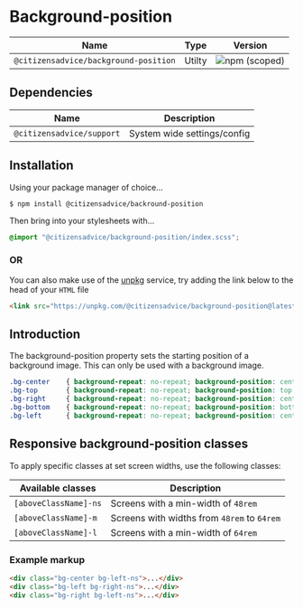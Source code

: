 # Background-position

| Name                                  | Type   | Version                                                                               |
|---------------------------------------|--------|---------------------------------------------------------------------------------------|
| `@citizensadvice/background-position` | Utilty | ![npm (scoped)](https://img.shields.io/npm/v/@citizensadvice/background-position.svg) |


## Dependencies

| Name                      | Description                 |
|---------------------------|-----------------------------|
| `@citizensadvice/support` | System wide settings/config |

## Installation
Using your package manager of choice...

```shell
$ npm install @citizensadvice/backround-position
```

Then bring into your stylesheets with...

```scss
@import "@citizensadvice/background-position/index.scss";
```
### OR

You can also make use of the [unpkg](https://unpkg.com) service, try adding the link below to the head of your `HTML` file

```html
<link src="https://unpkg.com/@citizensadvice/background-position@latest/build/background-position.css" />
```

## Introduction

The background-position property sets the starting position of a background image. This can only be used with a background image. 

```CSS
.bg-center    { background-repeat: no-repeat; background-position: center center    }
.bg-top       { background-repeat: no-repeat; background-position: top center       }
.bg-right     { background-repeat: no-repeat; background-position: center right     }
.bg-bottom    { background-repeat: no-repeat; background-position: bottom center    }
.bg-left      { background-repeat: no-repeat; background-position: center left      }
```

## Responsive background-position classes

To apply specific classes at set screen widths, use the following classes:

| Available classes     | Description                                 |
|-----------------------|---------------------------------------------|
| `[aboveClassName]-ns` | Screens with a min-width of `48rem`         |
| `[aboveClassName]-m`  | Screens with widths from `48rem` to `64rem` |
| `[aboveClassName]-l`  | Screens with a min-width of `64rem`         |


### Example markup

```html
<div class="bg-center bg-left-ns">...</div>
<div class="bg-left bg-right-ns">...</div>
<div class="bg-right bg-left-ns">...</div>
```